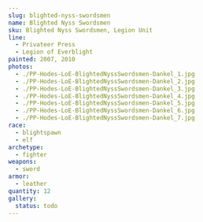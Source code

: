```yaml
---
slug: blighted-nyss-swordsmen
name: Blighted Nyss Swordsmen
sku: Blighted Nyss Swordsmen, Legion Unit
line:
  - Privateer Press
  - Legion of Everblight
painted: 2007, 2010
photos:
  - ./PP-Hodes-LoE-BlightedNyssSwordsmen-Dankel_1.jpg
  - ./PP-Hodes-LoE-BlightedNyssSwordsmen-Dankel_2.jpg
  - ./PP-Hodes-LoE-BlightedNyssSwordsmen-Dankel_3.jpg
  - ./PP-Hodes-LoE-BlightedNyssSwordsmen-Dankel_4.jpg
  - ./PP-Hodes-LoE-BlightedNyssSwordsmen-Dankel_5.jpg
  - ./PP-Hodes-LoE-BlightedNyssSwordsmen-Dankel_6.jpg
  - ./PP-Hodes-LoE-BlightedNyssSwordsmen-Dankel_7.jpg
race:
  - blightspawn
  - elf
archetype:
  - fighter
weapons:
  - sword
armor:
  - leather
quantity: 12
gallery:
  status: todo
---
```

